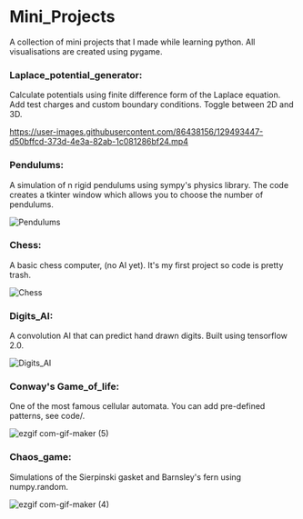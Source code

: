 # Mini_Projects
A collection of mini projects that I made while learning python. All visualisations are created using pygame.

### Laplace_potential_generator:
Calculate potentials using finite difference form of the Laplace equation. Add test charges and custom boundary conditions. Toggle between 2D and 3D.

https://user-images.githubusercontent.com/86438156/129493447-d50bffcd-373d-4e3a-82ab-1c081286bf24.mp4

### Pendulums:
  
A simulation of n rigid pendulums using sympy's physics library. The code creates a tkinter window which allows you to choose the number of pendulums.

![Pendulums](https://user-images.githubusercontent.com/86438156/128388500-87532753-c2c4-4fa7-8b94-86f745b01352.gif)

### Chess:
A basic chess computer, (no AI yet). It's my first project so code is pretty trash.

![Chess](https://user-images.githubusercontent.com/86438156/128390505-ea566013-7f52-4de4-b110-66e0201a101d.gif)

### Digits_AI:
A convolution AI that can predict hand drawn digits. Built using tensorflow 2.0.

![Digits_AI](https://user-images.githubusercontent.com/86438156/128385413-6c0c5043-7741-4305-b979-db91ca52a604.gif)

### Conway's Game_of_life:
One of the most famous cellular automata. You can add pre-defined patterns, see code/.

![ezgif com-gif-maker (5)](https://user-images.githubusercontent.com/86438156/129381661-e1fefb08-688b-4f9e-b295-d47768159d02.gif)

### Chaos_game:
Simulations of the Sierpinski gasket and Barnsley's fern using numpy.random.

![ezgif com-gif-maker (4)](https://user-images.githubusercontent.com/86438156/129253980-7197fc27-69e9-4562-8e00-33ddcaed7f5a.gif)



